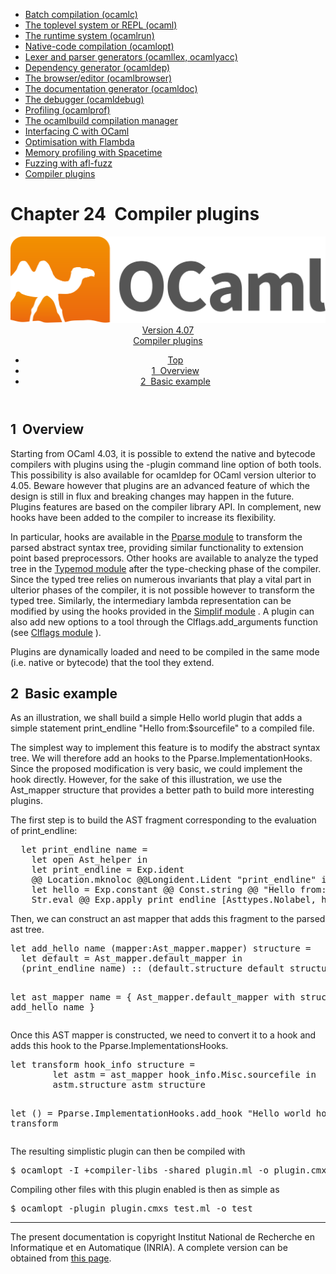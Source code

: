 <!-- ((! set title Manual !)) ((! set documentation !)) ((! set manual !)) ((! set nobreadcrumb !)) -->
<div class="manual content"><ul class="part_menu"><li><a href="comp.html">Batch compilation (ocamlc)</a></li><li><a href="toplevel.html">The toplevel system or REPL (ocaml)</a></li><li><a href="runtime.html">The runtime system (ocamlrun)</a></li><li><a href="native.html">Native-code compilation (ocamlopt)</a></li><li><a href="lexyacc.html">Lexer and parser generators (ocamllex, ocamlyacc)</a></li><li><a href="depend.html">Dependency generator (ocamldep)</a></li><li><a href="browser.html">The browser/editor (ocamlbrowser)</a></li><li><a href="ocamldoc.html">The documentation generator (ocamldoc)</a></li><li><a href="debugger.html">The debugger (ocamldebug)</a></li><li><a href="profil.html">Profiling (ocamlprof)</a></li><li><a href="manual033.html">The ocamlbuild compilation manager</a></li><li><a href="intfc.html">Interfacing C with OCaml</a></li><li><a href="flambda.html">Optimisation with Flambda</a></li><li><a href="spacetime.html">Memory profiling with Spacetime</a></li><li><a href="afl-fuzz.html">Fuzzing with afl-fuzz</a></li><li class="active"><a href="plugins.html">Compiler plugins</a></li></ul>




<h1 class="chapter" id="c:plugins"><span>Chapter 24</span>&nbsp;&nbsp;Compiler plugins</h1>
<header><nav class="toc brand"><a class="brand" href="https://ocaml.org/"><img src="colour-logo-gray.svg" class="svg" alt="OCaml"></a></nav><nav class="toc"><div class="toc_version"><a href="/docs" id="version-select">Version 4.07</a></div><div class="toc_title"><a href="#">Compiler plugins</a></div><ul><li class="top"><a href="#">Top</a></li>
<li><a href="#sec548">1&nbsp;&nbsp;Overview</a>
</li><li><a href="#sec549">2&nbsp;&nbsp;Basic example</a>
</li></ul></nav></header>

<h2 class="section" id="sec548">1&nbsp;&nbsp;Overview</h2>
<p>Starting from OCaml 4.03, it is possible to extend the native and bytecode compilers
with plugins using the <span class="c003">-plugin</span> command line option of both tools.
This possibility is also available for <span class="c003">ocamldep</span> for OCaml version ulterior to 4.05.
Beware however that plugins are an advanced feature of which the design
is still in flux and breaking changes may happen in the future. Plugins features
are based on the compiler library API. In complement, new hooks have been added to
the compiler to increase its flexibility.</p><p>In particular, hooks are available in the
<a href="../../api/4.07/Pparse.html"><span class="c003">Pparse</span> module</a>
to transform the parsed abstract syntax tree, providing similar functionality
to extension point based preprocessors.
Other hooks are available to analyze the typed tree in the
<a href="../../api/4.07/Typemod.html"><span class="c003">Typemod</span> module</a>
after the type-checking phase of the compiler. Since the typed tree relies
on numerous invariants that play a vital part in ulterior phases of the
compiler, it is not possible however to transform the typed tree.
Similarly, the intermediary lambda representation can be modified by using the
hooks provided in the
<a href="../../api/4.07/Simplif.html"><span class="c003">Simplif</span> module</a>
.
A plugin can also add new options to a tool through the
<span class="c003">Clflags.add_arguments</span> function (see
<a href="../../api/4.07/Clflags.html"><span class="c003">Clflags</span> module</a>
).</p><p>Plugins are dynamically loaded and need to be compiled in the same mode (i.e.
native or bytecode) that the tool they extend.</p>
<h2 class="section" id="sec549">2&nbsp;&nbsp;Basic example</h2>
<p>As an illustration, we shall build a simple <span class="c003">Hello world</span> plugin that adds
a simple statement <span class="c003">print_endline "Hello from:$sourcefile"</span> to a compiled file.</p><p>The simplest way to implement this feature is to modify the abstract syntax
tree. We will therefore add an hooks to the <span class="c003">Pparse.ImplementationHooks</span>.
Since the proposed modification is very basic, we could implement the hook
directly. However, for the sake of this illustration, we use the <span class="c003">Ast_mapper</span>
structure that provides a better path to build more interesting plugins.</p><p>The first step is to build the AST fragment corresponding to the
evaluation of <span class="c003">print_endline</span>:
</p><pre>  let print_endline name =
    let open Ast_helper in
    let print_endline = Exp.ident
    @@ Location.mknoloc @@Longident.Lident "print_endline" in
    let hello = Exp.constant @@ Const.string @@ "Hello from: " ^ name in
    Str.eval @@ Exp.apply print_endline [Asttypes.Nolabel, hello]
</pre><p>Then, we can construct an ast mapper that adds this fragment to the parsed
ast tree.
</p><pre>let add_hello name (mapper:Ast_mapper.mapper) structure =
  let default = Ast_mapper.default_mapper in
  (print_endline name) :: (default.structure default structure)

let ast_mapper name =
  { Ast_mapper.default_mapper with structure = add_hello name }
</pre><p>Once this AST mapper is constructed, we need to convert it to a hook and adds this
hook to the <span class="c003">Pparse.ImplementationsHooks</span>.
</p><pre>let transform hook_info structure =
        let astm = ast_mapper hook_info.Misc.sourcefile in
        astm.structure astm structure

let () = Pparse.ImplementationHooks.add_hook "Hello world hook" transform
</pre><p>The resulting simplistic plugin can then be compiled with
</p><pre>$ ocamlopt -I +compiler-libs -shared plugin.ml -o plugin.cmxs
</pre><p>Compiling other files with this plugin enabled is then as simple as
</p><pre>$ ocamlopt -plugin plugin.cmxs test.ml -o test
</pre>
<hr>





<div class="copyright">The present documentation is copyright Institut National de Recherche en Informatique et en Automatique (INRIA). A complete version can be obtained from <a href="http://caml.inria.fr/pub/docs/manual-ocaml/">this page</a>.</div></div>